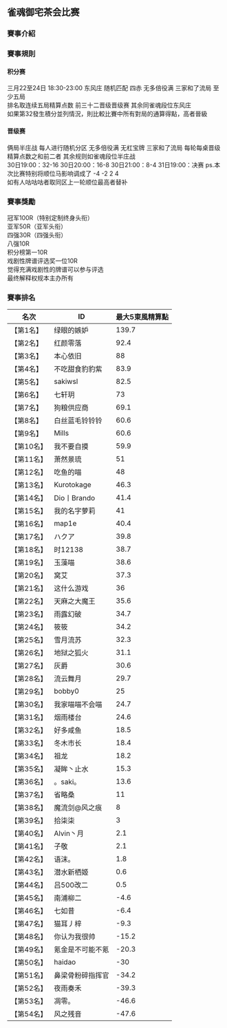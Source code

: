## 雀魂御宅茶会比赛
### 賽事介紹

### 賽事規則
#### 积分赛
三月22至24日 18:30-23:00
东风庄 随机匹配 四赤 无多倍役满 三家和了流局 至少五局  
排名取连续五局精算点数 前三十二晋级晋级赛 其余同雀魂段位东风庄  
如果第32發生積分並列情況，則比較比賽中所有對局的通算得點，高者晉級

#### 晋级赛  
俩局半庄战 每人进行随机分区 无多倍役满 无杠宝牌 三家和了流局 每轮每桌晋级精算点数之和前二者 其余规则如雀魂段位半庄战  
30日19:00：32-16
30日20:00：16-8
30日21:00：8-4
31日19:00：决赛
ps.本次比赛特别将顺位马影响调成了 -4 -2 2 4  
如有人咕咕咕者取同区上一轮顺位最高者替补

### 賽事獎勵
冠军100R（特别定制终身头衔）  
亚军50R（亚军头衔）  
四强30R（四强头衔）  
八强10R  
积分榜第一10R  
戏剧性牌谱评选奖一位10R  
觉得充满戏剧性的牌谱可以参与评选  
最终解释权规本主办所有

### 賽事排名

名次|ID|最大5東風精算點
-|-|-
【第1名】|绿眼的嫉妒|139.7
【第2名】|红颜零落|92.4
【第3名】|本心依旧|88
【第4名】|不吃甜食豹豹紫|83.9
【第5名】|sakiwsl|82.5
【第6名】|七轩玥|73
【第7名】|狗粮供应商|69.1
【第8名】|白丝蓝毛铃铃铃|60.6
【第9名】|Mills|60.6
【第10名】|我不要自摸|59.9
【第11名】|萧然景琉|51
【第12名】|吃鱼的喵|48
【第13名】|Kurotokage|46.3
【第14名】|Dio丨Brando|41.4
【第15名】|我的名字萝莉|41
【第16名】|map1e|40.4
【第17名】|ハクア|39.8
【第18名】|时12138|38.7
【第19名】|玉藻喵|38.6
【第20名】|窝艾|37.3
【第21名】|这什么游戏|36
【第22名】|天麻之大魔王|35.6
【第23名】|雨露幻破|34.7
【第24名】|筱筱|34.2
【第25名】|雪月流苏|32.3
【第26名】|地狱之狐火|31.1
【第27名】|灰爵|30.6
【第28名】|流云舞月|29.7
【第29名】|bobby0|25
【第30名】|我家喵喵不会喵|24.7
【第31名】|烟雨楼台|24.6
【第32名】|好多咸鱼|18.5
【第33名】|冬木市长|18.4
【第34名】|祖龙|18.2
【第35名】|凝眸丶止水|15.3
【第36名】|。saki。|13.6
【第37名】|省略桑|11
【第38名】|魔流剑@风之痕|8
【第39名】|拾柒柒|3
【第40名】|Alvin丶月|2.1
【第41名】|子敬|2.1
【第42名】|语沫。|1.8
【第43名】|潜水新栖姬|0.6
【第44名】|吕500改二|0.5
【第45名】|南浦柳二|-4.6
【第46名】|七如昔|-6.4
【第47名】|猫耳丿梓|-9.3
【第48名】|你认为我很帅|-15.2
【第49名】|氪金是不可能不氪|-20.3
【第50名】|haidao|-30
【第51名】|鼻梁骨粉碎指挥官|-34.2
【第52名】|夜雨奏禾|-39.3
【第53名】|凋零。|-46.6
【第54名】|风之残音|-47.6
